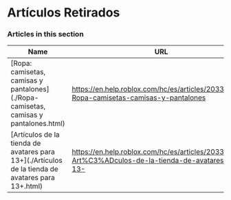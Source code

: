 # Artículos Retirados  
### Articles in this section
Name|URL
-|-
[Ropa: camisetas, camisas y pantalones](./Ropa- camisetas, camisas y pantalones.html) |https://en.help.roblox.com/hc/es/articles/203313170-Ropa-camisetas-camisas-y-pantalones
[Artículos de la tienda de avatares para 13+](./Artículos de la tienda de avatares para 13+.html) |https://en.help.roblox.com/hc/es/articles/203313320-Art%C3%ADculos-de-la-tienda-de-avatares-para-13-